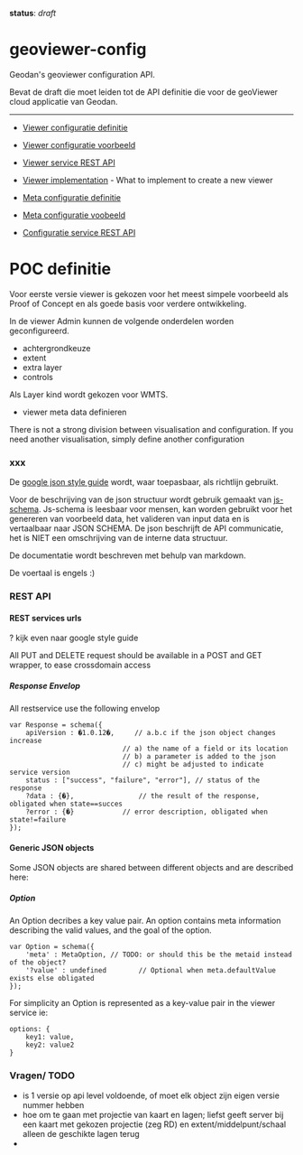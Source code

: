 **status**: *draft*


geoviewer-config
================

Geodan's geoviewer configuration API. 

Bevat de draft die moet leiden tot de API definitie die voor de geoViewer cloud applicatie van Geodan.

-------------------

- [Viewer configuratie definitie](viewer-config.md) 
- [Viewer configuratie voorbeeld](example-viewer-config.json)
- [Viewer service REST API](viewer-api.md)
- [Viewer implementation](viewer-guidelines.md) - What to implement to create a new viewer

- [Meta configuratie definitie](meta-config.md)
- [Meta configuratie voobeeld](example-meta-config.json)
- [Configuratie service REST API](meta-api.md)




POC definitie
=============

Voor eerste versie viewer is gekozen voor het meest simpele voorbeeld als Proof of Concept en als goede basis voor verdere ontwikkeling.

In de viewer Admin kunnen de volgende onderdelen worden geconfigureerd.

- achtergrondkeuze
- extent
- extra layer
- controls 

Als Layer kind wordt gekozen voor WMTS.


- viewer meta data definieren 

There is not a strong division between visualisation and configuration. If you need another visualisation, simply define another configuration


### xxx ###

De [google json style guide](http://google-styleguide.googlecode.com/svn/trunk/jsoncstyleguide.xml) wordt, waar toepasbaar, als richtlijn gebruikt. 

Voor de beschrijving van de json structuur wordt gebruik gemaakt van [js-schema](http://molnarg.github.com/js-schema/). Js-schema is leesbaar voor mensen, kan worden gebruikt voor het genereren van voorbeeld data, het valideren van input data  en is vertaalbaar naar JSON SCHEMA. De json beschrijft de API communicatie, het is NIET een omschrijving van de interne data structuur.

De documentatie wordt beschreven met behulp van markdown.

De voertaal is engels :)


### REST API ###

#### REST services urls ####

? kijk even naar google style guide 

All PUT and DELETE request should be available in a POST and GET wrapper, to ease crossdomain access  


##### Response Envelop ####

All restservice use the following envelop

	var Response = schema({
		apiVersion : �1.0.12�,     // a.b.c if the json object changes increase
								// a) the name of a field or its location
								// b) a parameter is added to the json 
								// c) might be adjusted to indicate service version
		status : ["success", "failure", "error"], // status of the response
		?data : {�}, 				// the result of the response, obligated when state==succes
		?error : {�}  			// error description, obligated when state!=failure 
	});

#### Generic JSON objects

Some JSON objects are shared between different objects and are described here:

##### Option

An Option decribes a key value pair. An option contains meta information describing the valid values, and the goal of the option.

	var Option = schema({						
		'meta' : MetaOption, // TODO: or should this be the metaid instead of the object?
		'?value' : undefined		// Optional when meta.defaultValue exists else obligated 
	});  
	
For simplicity an Option is represented as a key-value pair in the viewer service ie:

	options: { 
		key1: value, 
		key2: value2 
	}

	

### Vragen/ TODO ###

- is 1 versie op api level voldoende, of moet elk object zijn eigen versie nummer hebben
- hoe om te gaan met projectie van kaart en lagen; liefst geeft server bij een kaart met gekozen projectie (zeg RD) en extent/middelpunt/schaal alleen de geschikte lagen terug
- 
